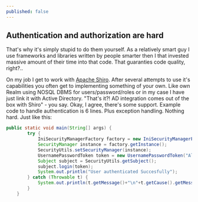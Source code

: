 ```yaml
---
published: false
---
```

## Authentication and authorization are hard

That's why it's simply stupid to do them yourself.
As a relatively smart guy I use frameworks and libraries written by people smarter then I that invested massive amount of their time into that code. That guaranties code quality, right?..

On my job I get to work with [Apache Shiro][1]. After several attempts to use it's capabilities you often get to implementing something of your own. Like own Realm using NOSQL DBMS for users/password/roles or in my case I have just link it with Active Directory. "That's it?! AD integration comes out of the box with Shiro" - you say. Okay, I agree, there's some support. Example code to handle authentication is 6 lines. Plus exception handling. Nothing hard. Just like this:

```java
public static void main(String[] args) {
        try {
            IniSecurityManagerFactory factory = new IniSecurityManagerFactory("classpath:shiro.ini");
            SecurityManager instance = factory.getInstance();
            SecurityUtils.setSecurityManager(instance);
            UsernamePasswordToken token = new UsernamePasswordToken("Aleksandr Kravets", "dummypass");
            Subject subject = SecurityUtils.getSubject();
            subject.login(token);
            System.out.println("User authenticated Succesfully");
        } catch (Throwable t) {
            System.out.println(t.getMessage()+"\n"+t.getCause().getMessage());
        }
    }
```



[1]:https://shiro.apache.org
